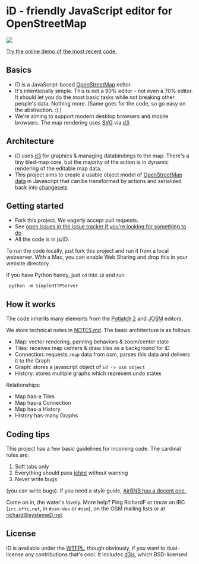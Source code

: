 # iD - friendly JavaScript editor for OpenStreetMap

![](https://raw.github.com/systemed/iD/master/screenshot.jpg)

[Try the online demo of the most recent code.](http://geowiki.com/iD/)

## Basics

* iD is a JavaScript-based [OpenStreetMap](http://www.openstreetmap.org/) editor.
* It's intentionally simple. This is not a 90% editor -
  not even a 70% editor. It should let you do the most basic tasks while
  not breaking other people's data. Nothing more. (Same goes for the code,
  so go easy on the abstraction. :) )
* We're aiming to support modern desktop browsers and mobile browsers. The map
  rendering uses [SVG](http://en.wikipedia.org/wiki/Scalable_Vector_Graphics) via
  [d3](http://d3js.org/).

## Architecture

* iD uses [d3](http://d3js.org/) for graphics & managing databindings to the
  map. There's a tiny tiled-map core, but the majority of the action is in
  dynamic rendering of the editable map data.
* This project aims to create a usable object model of [OpenStreetMap data](http://wiki.openstreetmap.org/wiki/Tags)
  in Javascript that can be transformed by actions and serialized back into
  [changesets](http://wiki.openstreetmap.org/wiki/Changeset)

## Getting started

* Fork this project. We eagerly accept pull requests.
* See [open issues in the issue tracker if you're looking for something to do](https://github.com/systemed/iD/issues?state=open)
* All the code is in js/iD.

To run the code locally, just fork this project and run it from a local webserver.
With a Mac, you can enable Web Sharing and drop this in your website directory.

If you have Python handy, just `cd` into `iD` and run

     python -m SimpleHTTPServer

## How it works

The code inherits many elements from the [Potlatch 2](http://wiki.openstreetmap.org/wiki/Potlatch_2)
and [JOSM](http://josm.openstreetmap.de/) editors.

We store technical notes in [NOTES.md](https://github.com/systemed/iD/blob/master/NOTES.md). The
basic architecture is as follows:

* Map: vector rendering, panning behaviors & zoom/center state
* Tiles: receives map centers & draw tiles as a background for iD
* Connection: requests `/map` data from osm, parses this data and delivers it to the Graph
* Graph: stores a javascript object of `id -> osm object`
* History: stores multiple graphs which represent undo states

Relationships:

* Map has-a Tiles
* Map has-a Connection
* Map has-a History
* History has-many Graphs

## Coding tips

This project has a few basic guidelines for incoming code. The cardinal rules are:

1. Soft tabs only
2. Everything should pass [jshint](http://www.jshint.com/) without warning
3. Never write bugs

(you can write bugs). If you need a style guide, [AirBNB has a decent one.](https://github.com/airbnb/javascript)

Come on in, the water's lovely. More help? Ping RichardF or tmcw on IRC
(`irc.oftc.net`, in `#osm-dev` or `#osm`), on the OSM mailing lists or at
richard@systemeD.net.

## License

iD is available under the [WTFPL](http://sam.zoy.org/wtfpl/), though obviously, if you want to dual-license
any contributions that's cool. It includes [d3js](http://d3js.org/), which BSD-licensed.
